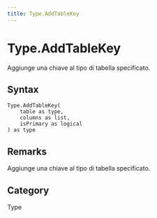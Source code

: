 ```yaml
---
title: Type.AddTableKey
---
```


# Type.AddTableKey


Aggiunge una chiave al tipo di tabella specificato.


## Syntax

```powerquery
Type.AddTableKey(
    table as type,
    columns as list,
    isPrimary as logical
) as type
```


## Remarks

Aggiunge una chiave al tipo di tabella specificato.



## Category
Type
